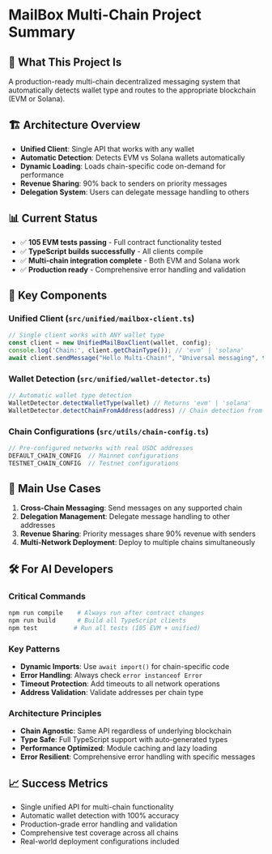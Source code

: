 # MailBox Multi-Chain Project Summary

## 🎯 What This Project Is
A production-ready multi-chain decentralized messaging system that automatically detects wallet type and routes to the appropriate blockchain (EVM or Solana).

## 🏗️ Architecture Overview
- **Unified Client**: Single API that works with any wallet
- **Automatic Detection**: Detects EVM vs Solana wallets automatically  
- **Dynamic Loading**: Loads chain-specific code on-demand for performance
- **Revenue Sharing**: 90% back to senders on priority messages
- **Delegation System**: Users can delegate message handling to others

## 📊 Current Status
- ✅ **105 EVM tests passing** - Full contract functionality tested
- ✅ **TypeScript builds successfully** - All clients compile
- ✅ **Multi-chain integration complete** - Both EVM and Solana work
- ✅ **Production ready** - Comprehensive error handling and validation

## 🔑 Key Components

### Unified Client (`src/unified/mailbox-client.ts`)
```typescript
// Single client works with ANY wallet type
const client = new UnifiedMailBoxClient(wallet, config);
console.log('Chain:', client.getChainType()); // 'evm' | 'solana'
await client.sendMessage("Hello Multi-Chain!", "Universal messaging", true);
```

### Wallet Detection (`src/unified/wallet-detector.ts`)
```typescript
// Automatic wallet type detection
WalletDetector.detectWalletType(wallet) // Returns 'evm' | 'solana'
WalletDetector.detectChainFromAddress(address) // Chain detection from address
```

### Chain Configurations (`src/utils/chain-config.ts`)
```typescript
// Pre-configured networks with real USDC addresses
DEFAULT_CHAIN_CONFIG  // Mainnet configurations
TESTNET_CHAIN_CONFIG  // Testnet configurations
```

## 🚀 Main Use Cases

1. **Cross-Chain Messaging**: Send messages on any supported chain
2. **Delegation Management**: Delegate message handling to other addresses
3. **Revenue Sharing**: Priority messages share 90% revenue with senders
4. **Multi-Network Deployment**: Deploy to multiple chains simultaneously

## 🛠️ For AI Developers

### Critical Commands
```bash
npm run compile    # Always run after contract changes
npm run build      # Build all TypeScript clients
npm test          # Run all tests (105 EVM + unified)
```

### Key Patterns
- **Dynamic Imports**: Use `await import()` for chain-specific code
- **Error Handling**: Always check `error instanceof Error`
- **Timeout Protection**: Add timeouts to all network operations
- **Address Validation**: Validate addresses per chain type

### Architecture Principles
- **Chain Agnostic**: Same API regardless of underlying blockchain
- **Type Safe**: Full TypeScript support with auto-generated types
- **Performance Optimized**: Module caching and lazy loading
- **Error Resilient**: Comprehensive error handling with specific messages

## 📈 Success Metrics
- Single unified API for multi-chain functionality
- Automatic wallet detection with 100% accuracy
- Production-grade error handling and validation
- Comprehensive test coverage across all chains
- Real-world deployment configurations included